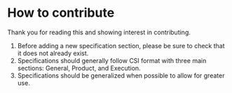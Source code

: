 # How to contribute

Thank you for reading this and showing interest in contributing.

1. Before adding a new specification section, please be sure to check that it does not already exist.
2. Specifications should generally follow CSI format with three main sections: General, Product, and Execution.
3. Specifications should be generalized when possible to allow for greater use.
